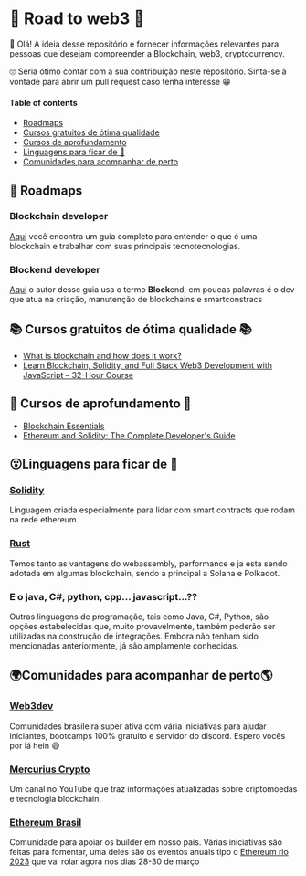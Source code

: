 
# 🚀 Road to web3 🚀

👋 Olá! A ideia desse repositório e fornecer informações relevantes para pessoas que desejam compreender a Blockchain, web3, cryptocurrency. 

🙄 Seria ótimo contar com a sua contribuição neste repositório. Sinta-se à vontade para abrir um pull request caso tenha interesse 😁

#### Table of contents
- [Roadmaps](#-roadmaps)
- [Cursos gratuitos de ótima qualidade](#-roadmaps)
- [Cursos de aprofundamento](#-cursos-de-aprofundamento-)
- [Linguagens para ficar de 👀](#linguagens-para-ficar-de-)
- [Comunidades para acompanhar de perto](#comunidades-para-acompanhar-de-perto)


## 🤯 Roadmaps

### Blockchain developer

[Aqui](https://roadmap.sh/blockchain
) você encontra um guia completo para entender o que é uma blockchain e trabalhar com suas principais tecnotecnologias.


### Blockend developer

[Aqui](https://github.com/Envoy-VC/blockend-developer-roadmap) o autor desse guia usa o termo **Block**end, em poucas palavras é o dev que atua na criação, manutenção de blockchains e smartconstracs

## 📚 Cursos gratuitos de ótima qualidade 📚

- [What is blockchain and how does it work?](https://www.youtube.com/watch?v=SSo_EIwHSd4&ab_channel=SimplyExplained)
- [Learn Blockchain, Solidity, and Full Stack Web3 Development with JavaScript – 32-Hour Course](https://www.youtube.com/watch?v=gyMwXuJrbJQ&ab_channel=freeCodeCamp.org)

## 📗 Cursos de aprofundamento 📗

- [Blockchain Essentials](https://learn.acloud.guru/course/5f0e00da-f02e-4953-b450-45e3cb36f0bd/overview)
- [Ethereum and Solidity: The Complete Developer's Guide](https://www.udemy.com/course/ethereum-and-solidity-the-complete-developers-guide/)

## 😮Linguagens para ficar de 👀

### [Solidity](https://docs.soliditylang.org/en/v0.8.18/#)

Linguagem criada especialmente para lidar com smart contracts que rodam na rede ethereum

### [Rust](https://www.rust-lang.org/)

Temos tanto as vantagens do webassembly, performance e ja esta sendo adotada em algumas blockchain, sendo a principal a Solana e Polkadot.

### E o java, C#, python, cpp... javascript...??

Outras linguagens de programação, tais como Java, C#, Python, são opções estabelecidas que, muito provavelmente, também poderão ser utilizadas na construção de integrações. Embora não tenham sido mencionadas anteriormente, já são amplamente conhecidas.

## 🌍Comunidades para acompanhar de perto🌎

### [Web3dev](https://www.web3dev.com.br/)
Comunidades brasileira super ativa com vária iniciativas para ajudar iniciantes, bootcamps 100% gratuito e servidor do discord. Espero vocês por lá hein 😅

### [Mercurius Crypto](https://www.youtube.com/@mercurius-crypto)

Um canal no YouTube que traz informações atualizadas sobre criptomoedas e tecnologia blockchain.

### [Ethereum Brasil](https://www.ethereumbrasil.com/)

Comunidade para apoiar os builder em nosso pais. Várias iniciativas são feitas para fomentar, uma deles são os eventos anuais tipo o [Ethereum rio 2023](https://www.ethereumbrasil.com/ethereumrio) que vai rolar agora nos dias 28-30 de março

